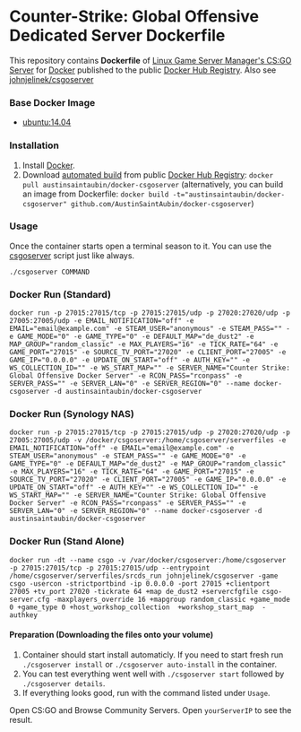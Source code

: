 # Counter-Strike: Global Offensive Dedicated Server Dockerfile
This repository contains **Dockerfile** of [Linux Game Server Manager's CS:GO Server](http://gameservermanagers.com/lgsm/csgoserver/) for [Docker](https://www.docker.com/) published to the public [Docker Hub Registry](https://registry.hub.docker.com/).
Also see [johnjelinek/csgoserver](https://registry.hub.docker.com/u/johnjelinek/csgoserver/)

### Base Docker Image
* [ubuntu:14.04](https://hub.docker.com/_/ubuntu/)

### Installation
1. Install [Docker](https://www.docker.com/).
2. Download [automated build](https://registry.hub.docker.com/u/johnjelinek/csgoserver/) from public [Docker Hub Registry](https://registry.hub.docker.com/): `docker pull austinsaintaubin/docker-csgoserver`
   (alternatively, you can build an image from Dockerfile: `docker build -t="austinsaintaubin/docker-csgoserver" github.com/AustinSaintAubin/docker-csgoserver`)

### Usage
Once the container starts open a terminal season to it.
You can use the [csgoserver](https://github.com/dgibbs64/linuxgsm/tree/master/CounterStrikeGlobalOffensive) script just like always.
```
./csgoserver COMMAND
```

### Docker Run (Standard)
```
docker run -p 27015:27015/tcp -p 27015:27015/udp -p 27020:27020/udp -p 27005:27005/udp -e EMAIL_NOTIFICATION="off" -e EMAIL="email@example.com" -e STEAM_USER="anonymous" -e STEAM_PASS="" -e GAME_MODE="0" -e GAME_TYPE="0" -e DEFAULT_MAP="de_dust2" -e MAP_GROUP="random_classic" -e MAX_PLAYERS="16" -e TICK_RATE="64" -e GAME_PORT="27015" -e SOURCE_TV_PORT="27020" -e CLIENT_PORT="27005" -e GAME_IP="0.0.0.0" -e UPDATE_ON_START="off" -e AUTH_KEY="" -e WS_COLLECTION_ID="" -e WS_START_MAP="" -e SERVER_NAME="Counter Strike: Global Offensive Docker Server" -e RCON_PASS="rconpass" -e SERVER_PASS="" -e SERVER_LAN="0" -e SERVER_REGION="0" --name docker-csgoserver -d austinsaintaubin/docker-csgoserver
```

### Docker Run (Synology NAS)
```
docker run -p 27015:27015/tcp -p 27015:27015/udp -p 27020:27020/udp -p 27005:27005/udp -v /docker/csgoserver:/home/csgoserver/serverfiles -e EMAIL_NOTIFICATION="off" -e EMAIL="email@example.com" -e STEAM_USER="anonymous" -e STEAM_PASS="" -e GAME_MODE="0" -e GAME_TYPE="0" -e DEFAULT_MAP="de_dust2" -e MAP_GROUP="random_classic" -e MAX_PLAYERS="16" -e TICK_RATE="64" -e GAME_PORT="27015" -e SOURCE_TV_PORT="27020" -e CLIENT_PORT="27005" -e GAME_IP="0.0.0.0" -e UPDATE_ON_START="off" -e AUTH_KEY="" -e WS_COLLECTION_ID="" -e WS_START_MAP="" -e SERVER_NAME="Counter Strike: Global Offensive Docker Server" -e RCON_PASS="rconpass" -e SERVER_PASS="" -e SERVER_LAN="0" -e SERVER_REGION="0" --name docker-csgoserver -d austinsaintaubin/docker-csgoserver
```

### Docker Run (Stand Alone)
```
docker run -dt --name csgo -v /var/docker/csgoserver:/home/csgoserver -p 27015:27015/tcp -p 27015:27015/udp --entrypoint /home/csgoserver/serverfiles/srcds_run johnjelinek/csgoserver -game csgo -usercon -strictportbind -ip 0.0.0.0 -port 27015 +clientport 27005 +tv_port 27020 -tickrate 64 +map de_dust2 +servercfgfile csgo-server.cfg -maxplayers_override 16 +mapgroup random_classic +game_mode 0 +game_type 0 +host_workshop_collection  +workshop_start_map  -authkey
```

#### Preparation (Downloading the files onto your volume)
  1. Container should start install automaticly. If you need to start fresh run `./csgoserver install` or `./csgoserver auto-install` in the container.
  4. You can test everything went well with `./csgoserver start` followed by `./csgoserver details`.
  5. If everything looks good, run with the command listed under `Usage`.

Open CS:GO and Browse Community Servers. Open `yourServerIP` to see the result.